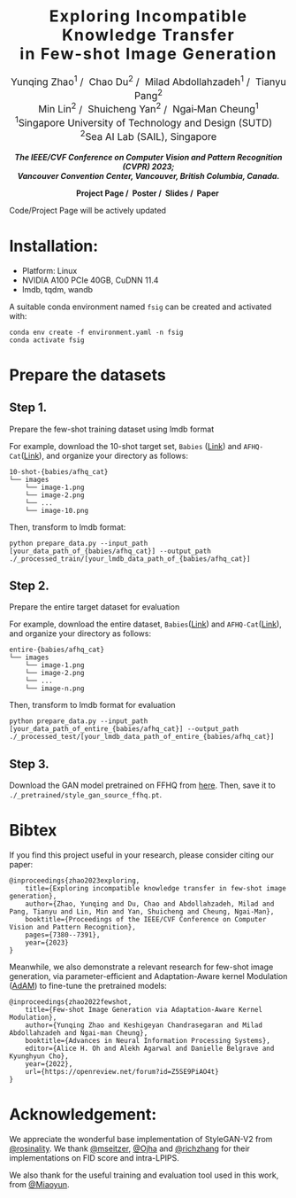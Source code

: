 <h1 align='center' style="text-align:center; font-weight:bold; font-size:2.0em;letter-spacing:2.0px;">
                Exploring Incompatible Knowledge Transfer<br>in Few-shot Image Generation</h1>
<p align='center' style="text-align:center;font-size:1.25em;">
    <a href="https://scholar.google.com/citations?user=kQA0x9UAAAAJ&hl=en" target="_blank" style="text-decoration: none;">Yunqing Zhao<sup>1</sup></a>&nbsp;/&nbsp;
    <a href="https://duchao0726.github.io/" target="_blank" style="text-decoration: none;">Chao Du<sup>2</sup></a>&nbsp;/&nbsp;
    <a href="https://miladabd.github.io/" target="_blank" style="text-decoration: none;">Milad Abdollahzadeh<sup>1</sup></a>&nbsp;/&nbsp;
    <a href="https://p2333.github.io/" target="_blank" style="text-decoration: none;">Tianyu Pang<sup>2</sup></a></br>
    <a href="https://linmin.me/" target="_blank" style="text-decoration: none;">Min Lin<sup>2</sup></a>&nbsp;/&nbsp;
    <a href="https://yanshuicheng.ai/" target="_blank" style="text-decoration: none;">Shuicheng Yan<sup>2</sup></a>&nbsp;/&nbsp;
    <a href="https://sites.google.com/site/mancheung0407/" target="_blank" style="text-decoration: none;">Ngai&#8209;Man Cheung<sup>1</sup></a></br>
<sup>1</sup>Singapore University of Technology and Design (SUTD)&emsp;<sup>2</sup>Sea AI Lab (SAIL), Singapore<br/>
</p>

<p align='center';>
<b>
<em>The IEEE/CVF Conference on Computer Vision and Pattern Recognition (CVPR) 2023;</em> <br>
<em>Vancouver Convention Center, Vancouver, British Columbia, Canada.</em>
</b>
</p>

<p align='center' style="text-align:center;font-size:2.5 em;">
<b>
    <a href="https://yunqing-me.github.io/RICK/" target="_blank" style="text-decoration: none;">Project Page</a>&nbsp;/&nbsp;
    <a href="https://cvpr2023.thecvf.com/media/PosterPDFs/CVPR%202023/23031.png?t=1685376860.4000738" target="_blank" style="text-decoration: none;">Poster</a>&nbsp;/&nbsp;
    <a href="https://cvpr2023.thecvf.com/media/cvpr-2023/Slides/23031_t6s1F8r.pdf" target="_blank" style="text-decoration: none;">Slides</a>&nbsp;/&nbsp;
    <a href="https://arxiv.org/abs/2304.07574" target="_blank" style="text-decoration: none;">Paper</a>&nbsp;
    <!-- /&nbsp; -->
    <!-- <a href="https://recorder-v3.slideslive.com/?share=74947&s=c88e53c5-a3c2-46c9-9719-092b74eca0c2" target="_blank" style="text-decoration: none;">Talk</a>&nbsp; -->
</b>
</p>


Code/Project Page will be actively updated

# Installation:
- Platform: Linux
- NVIDIA A100 PCIe 40GB, CuDNN 11.4
- lmdb, tqdm, wandb

A suitable conda environment named `fsig` can be created and activated with:

```
conda env create -f environment.yaml -n fsig
conda activate fsig
```


# Prepare the datasets

## Step 1. 
Prepare the few-shot training dataset using lmdb format

For example, download the 10-shot target set, `Babies` ([Link](https://drive.google.com/file/d/1P8JMLq2Kk61MbEZDgwytqXxfrhG-NqcR/view?usp=sharing)) and `AFHQ-Cat`([Link](https://drive.google.com/file/d/1zgacEE0jiiDxttbK81fk6miY_4Ithhw-/view?usp=sharing)), and organize your directory as follows:

~~~
10-shot-{babies/afhq_cat}
└── images		
    └── image-1.png
    └── image-2.png
    └── ...
    └── image-10.png
~~~

Then, transform to lmdb format:

`python prepare_data.py --input_path [your_data_path_of_{babies/afhq_cat}] --output_path ./_processed_train/[your_lmdb_data_path_of_{babies/afhq_cat}]`

## Step 2. 
Prepare the entire target dataset for evaluation

For example, download the entire dataset, `Babies`([Link](https://drive.google.com/file/d/1xBpBRmPRoVXsWerv_zx4kQ4nDQUOsqu_/view?usp=share_link)) and `AFHQ-Cat`([Link](https://drive.google.com/file/d/1_-cDkzqz3LlotXSYMBXZLterSQe4fR7S/view?usp=share_link)), and organize your directory as follows:

~~~
entire-{babies/afhq_cat}
└── images		
    └── image-1.png
    └── image-2.png
    └── ...
    └── image-n.png
~~~

Then, transform to lmdb format for evaluation

`python prepare_data.py --input_path [your_data_path_of_entire_{babies/afhq_cat}] --output_path ./_processed_test/[your_lmdb_data_path_of_entire_{babies/afhq_cat}]`

## Step 3. 
Download the GAN model pretrained on FFHQ from [here](https://drive.google.com/file/d/1TQ_6x74RPQf03mSjtqUijM4MZEMyn7HI/view). Then, save it to `./_pretrained/style_gan_source_ffhq.pt`.


# Bibtex
If you find this project useful in your research, please consider citing our paper:

```
@inproceedings{zhao2023exploring,
    title={Exploring incompatible knowledge transfer in few-shot image generation},
    author={Zhao, Yunqing and Du, Chao and Abdollahzadeh, Milad and Pang, Tianyu and Lin, Min and Yan, Shuicheng and Cheung, Ngai-Man},
    booktitle={Proceedings of the IEEE/CVF Conference on Computer Vision and Pattern Recognition},
    pages={7380--7391},
    year={2023}
}
```
Meanwhile, we also demonstrate a relevant research for few-shot image generation, via parameter-efficient and Adaptation-Aware kernel Modulation ([AdAM](https://github.com/yunqing-me/AdAM)) to fine-tune the pretrained models:

```
@inproceedings{zhao2022fewshot,
    title={Few-shot Image Generation via Adaptation-Aware Kernel Modulation},
    author={Yunqing Zhao and Keshigeyan Chandrasegaran and Milad Abdollahzadeh and Ngai-man Cheung},
    booktitle={Advances in Neural Information Processing Systems},
    editor={Alice H. Oh and Alekh Agarwal and Danielle Belgrave and Kyunghyun Cho},
    year={2022},
    url={https://openreview.net/forum?id=Z5SE9PiAO4t}
}
```
# Acknowledgement: 

We appreciate the wonderful base implementation of StyleGAN-V2 from [@rosinality](https://github.com/rosinality). We thank [@mseitzer](https://github.com/mseitzer/pytorch-fid), [@Ojha](https://github.com/utkarshojha/few-shot-gan-adaptation) and [@richzhang](https://github.com/richzhang/PerceptualSimilarity) for their implementations on FID score and intra-LPIPS.

We also thank for the useful training and evaluation tool used in this work, from [@Miaoyun](https://github.com/MiaoyunZhao/GANmemory_LifelongLearning).




